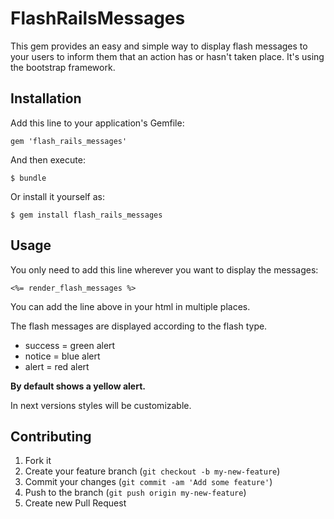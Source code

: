 # FlashRailsMessages

This gem provides an easy and simple way to display flash messages to your users to inform them that an action has or hasn't taken place. It's using the bootstrap framework.

## Installation

Add this line to your application's Gemfile:

    gem 'flash_rails_messages'

And then execute:

    $ bundle

Or install it yourself as:

    $ gem install flash_rails_messages

## Usage

You only need to add this line wherever you want to display the messages:

    <%= render_flash_messages %>

You can add the line above in your html in multiple places.


The flash messages are displayed according to the flash type.

- success = green alert
- notice = blue alert
- alert = red alert

**By default shows a yellow alert.**

In next versions styles will be customizable.

## Contributing

1. Fork it
2. Create your feature branch (`git checkout -b my-new-feature`)
3. Commit your changes (`git commit -am 'Add some feature'`)
4. Push to the branch (`git push origin my-new-feature`)
5. Create new Pull Request

